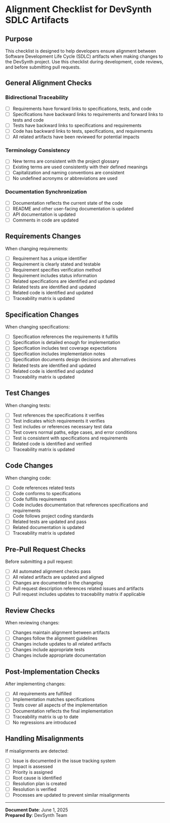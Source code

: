# Alignment Checklist for DevSynth SDLC Artifacts

## Purpose

This checklist is designed to help developers ensure alignment between Software Development Life Cycle (SDLC) artifacts when making changes to the DevSynth project. Use this checklist during development, code reviews, and before submitting pull requests.

## General Alignment Checks

### Bidirectional Traceability

- [ ] Requirements have forward links to specifications, tests, and code
- [ ] Specifications have backward links to requirements and forward links to tests and code
- [ ] Tests have backward links to specifications and requirements
- [ ] Code has backward links to tests, specifications, and requirements
- [ ] All related artifacts have been reviewed for potential impacts

### Terminology Consistency

- [ ] New terms are consistent with the project glossary
- [ ] Existing terms are used consistently with their defined meanings
- [ ] Capitalization and naming conventions are consistent
- [ ] No undefined acronyms or abbreviations are used

### Documentation Synchronization

- [ ] Documentation reflects the current state of the code
- [ ] README and other user-facing documentation is updated
- [ ] API documentation is updated
- [ ] Comments in code are updated

## Requirements Changes

When changing requirements:

- [ ] Requirement has a unique identifier
- [ ] Requirement is clearly stated and testable
- [ ] Requirement specifies verification method
- [ ] Requirement includes status information
- [ ] Related specifications are identified and updated
- [ ] Related tests are identified and updated
- [ ] Related code is identified and updated
- [ ] Traceability matrix is updated

## Specification Changes

When changing specifications:

- [ ] Specification references the requirements it fulfills
- [ ] Specification is detailed enough for implementation
- [ ] Specification includes test coverage expectations
- [ ] Specification includes implementation notes
- [ ] Specification documents design decisions and alternatives
- [ ] Related tests are identified and updated
- [ ] Related code is identified and updated
- [ ] Traceability matrix is updated

## Test Changes

When changing tests:

- [ ] Test references the specifications it verifies
- [ ] Test indicates which requirements it verifies
- [ ] Test includes or references necessary test data
- [ ] Test covers normal paths, edge cases, and error conditions
- [ ] Test is consistent with specifications and requirements
- [ ] Related code is identified and verified
- [ ] Traceability matrix is updated

## Code Changes

When changing code:

- [ ] Code references related tests
- [ ] Code conforms to specifications
- [ ] Code fulfills requirements
- [ ] Code includes documentation that references specifications and requirements
- [ ] Code follows project coding standards
- [ ] Related tests are updated and pass
- [ ] Related documentation is updated
- [ ] Traceability matrix is updated

## Pre-Pull Request Checks

Before submitting a pull request:

- [ ] All automated alignment checks pass
- [ ] All related artifacts are updated and aligned
- [ ] Changes are documented in the changelog
- [ ] Pull request description references related issues and artifacts
- [ ] Pull request includes updates to traceability matrix if applicable

## Review Checks

When reviewing changes:

- [ ] Changes maintain alignment between artifacts
- [ ] Changes follow the alignment guidelines
- [ ] Changes include updates to all related artifacts
- [ ] Changes include appropriate tests
- [ ] Changes include appropriate documentation

## Post-Implementation Checks

After implementing changes:

- [ ] All requirements are fulfilled
- [ ] Implementation matches specifications
- [ ] Tests cover all aspects of the implementation
- [ ] Documentation reflects the final implementation
- [ ] Traceability matrix is up to date
- [ ] No regressions are introduced

## Handling Misalignments

If misalignments are detected:

- [ ] Issue is documented in the issue tracking system
- [ ] Impact is assessed
- [ ] Priority is assigned
- [ ] Root cause is identified
- [ ] Resolution plan is created
- [ ] Resolution is verified
- [ ] Processes are updated to prevent similar misalignments

---

**Document Date**: June 1, 2025  
**Prepared By**: DevSynth Team